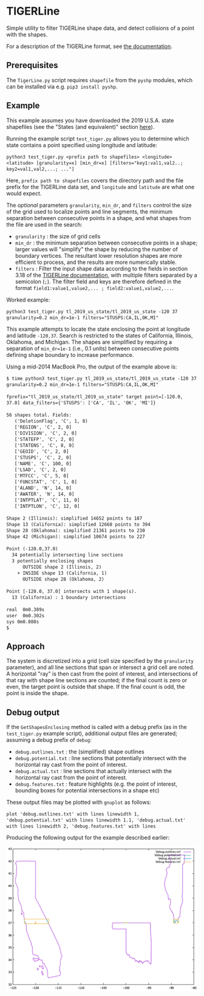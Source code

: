 # TIGERLine

Simple utility to filter TIGERLine shape data, and detect collisions of a point with the shapes.

For a description of the TIGERLine format, see [the documentation](https://www.census.gov/programs-surveys/geography/technical-documentation/complete-technical-documentation/tiger-geo-line.html).

## Prerequisites

The ``TigerLine.py`` script requires ``shapefile`` from the ``pyshp`` modules, which can be installed via e.g. ``pip3 install pyshp``.

## Example

This example assumes you have downloaded the 2019 U.S.A. state shapefiles (see the "States (and equivalent)" section [here](https://www.census.gov/cgi-bin/geo/shapefiles/index.php)).

Running the example script ``test_tiger.py`` allows you to determine which state contains a point specified using longitude and latitude:

```
python3 test_tiger.py <prefix path to shapefiles> <longitude> <latitude> [granularity=x] [min_dr=x] [filters="key1:val1,val2..; key2=val1,val2,...; ..."]
```

Here, ``prefix path to shapefiles`` covers the directory path and the file prefix for the TIGERLine data set, and ``longitude`` and ``latitude`` are what one would expect.

The _optional_ parameters ``granularity``, ``min_dr``, and ``filters`` control the size of the grid used to localize points and line segments, the minimum separation between consecutive points in a shape, and what shapes from the file are used in the search:

- ``granularity`` : the size of grid cells
- ``min_dr`` : the minimum separation between consecutive points in a shape; larger values will "simplify" the shape by reducing the number of boundary vertices. The resultant lower resolution shapes are more efficient to process, and the results are more numerically stable.
- ``filters`` : Filter the input shape data according to the fields in section 3.18 of the [TIGERLine documentation](https://www.census.gov/programs-surveys/geography/technical-documentation/complete-technical-documentation/tiger-geo-line.html), with multiple filters separated by a semicolon (``;``). The filter field and keys are therefore defined in the format ``field1:value1,value2,... ; field2:value1,value2,...``.

Worked example:

```
python3 test_tiger.py tl_2019_us_state/tl_2019_us_state -120 37 granularity=0.2 min_dr=1e-1 filters="STUSPS:CA,IL,OK,MI"
```

This example attempts to locate the state enclosing the point at longitude and latitude ``-120,37``. Search is restricted to the states of California, Illinois, Oklahoma, and Michigan. The shapes are simplified by requiring a separation of ``min_dr=1e-1`` (i.e., 0.1 units) between consecutive points defining  shape boundary to increase performance.

Using a mid-2014 MacBook Pro, the output of the example above is:

```
$ time python3 test_tiger.py tl_2019_us_state/tl_2019_us_state -120 37 granularity=0.2 min_dr=1e-1 filters="STUSPS:CA,IL,OK,MI"

fprefix="tl_2019_us_state/tl_2019_us_state" target point=[-120.0, 37.0] data_filters={'STUSPS': ['CA', 'IL', 'OK', 'MI']}

56 shapes total. Fields:
   ('DeletionFlag', 'C', 1, 0)
   ['REGION', 'C', 2, 0]
   ['DIVISION', 'C', 2, 0]
   ['STATEFP', 'C', 2, 0]
   ['STATENS', 'C', 8, 0]
   ['GEOID', 'C', 2, 0]
   ['STUSPS', 'C', 2, 0]
   ['NAME', 'C', 100, 0]
   ['LSAD', 'C', 2, 0]
   ['MTFCC', 'C', 5, 0]
   ['FUNCSTAT', 'C', 1, 0]
   ['ALAND', 'N', 14, 0]
   ['AWATER', 'N', 14, 0]
   ['INTPTLAT', 'C', 11, 0]
   ['INTPTLON', 'C', 12, 0]

Shape 2 (Illinois): simplified 14652 points to 187
Shape 13 (California): simplified 12668 points to 394
Shape 28 (Oklahoma): simplified 21361 points to 230
Shape 42 (Michigan): simplified 10674 points to 227

Point (-120.0,37.0)
  34 potentially intersecting line sections
  3 potentially enclosing shapes
      OUTSIDE shape 2 (Illinois, 2)
    + INSIDE shape 13 (California, 1)
      OUTSIDE shape 28 (Oklahoma, 2)

Point [-120.0, 37.0] intersects with 1 shape(s).
  13 (California) : 1 boundary intersections

real  0m0.389s
user  0m0.302s
sys 0m0.080s
$
```

## Approach

The system is discretized into a grid (cell size specified by the ``granularity`` parameter), and all line sections that span or intersect a grid cell are noted. A horizontal "ray" is then cast from the point of interest, and intersections of that ray with shape line sections are counted; if the final count is zero or even, the target point is outside that shape. If the final count is odd, the point is inside the shape.

## Debug output

If the ``GetShapesEnclosing`` method is called with a debug prefix (as in the ``test_tiger.py`` example script), additional output files are generated; assuming a debug prefix of ``debug``:

- ``debug.outlines.txt`` : the (simplified) shape outlines
- ``debug.potential.txt`` : line sections that potentially intersect with the horizontal ray cast from the point of interest.
- ``debug.actual.txt`` : line sections that actually intersect with the horizontal ray cast from the point of interest.
- ``debug.features.txt`` : feature highlights (e.g. the point of interest, bounding boxes for potential intersections in a shape etc)

These output files may be plotted with ``gnuplot`` as follows:

```
plot 'debug.outlines.txt' with lines linewidth 1, 'debug.potential.txt' with lines linewidth 1.1, 'debug.actual.txt' with lines linewidth 2, 'debug.features.txt' with lines
```

Producing the following output for the example described earlier:

![Example gnuplot output for the example described previously](output.png)
